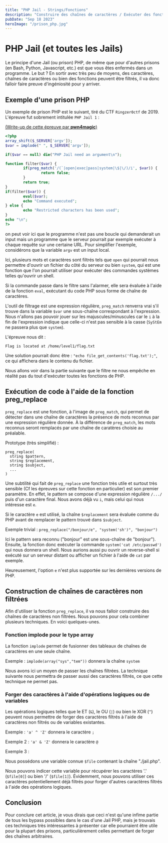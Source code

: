 ```yaml
---
title: "PHP Jail - Strings/Fonctions"
description: "Construire des chaînes de caractères / Exécuter des fonctions"
pubDate: "Sep 18 2023"
heroImage: "/prison_php.jpg"
---
```


# PHP Jail (et toutes les Jails)

Le principe d'une Jail (ou prison) PHP, de même que pour d'autres
prisons (en Bash, Python, Javascript, etc.) est que vous êtes enfermés
dans un programme. Le but ? En sortir avec très peu de moyens, des
caractères, chaînes de caractères ou bien des fonctions peuvent être
filtrés, il va donc falloir faire preuve d'ingéniosité pour y
arriver.

## Exemple d'une prison PHP

Un exemple de prison PHP est le suivant, tiré du CTF `Ringzer0ctf` de
2019. L'épreuve fut sobrement intitulée `PHP Jail 1` :

[(Write-up de cette épreuve par **pwn4magic**)](https://medium.com/@pwn4magic/ringzer0ctf-php-jail-1-1076a97ece98)

```php
<?php
array_shift($_SERVER['argv']);
$var = implode(" ", $_SERVER['argv']);

if($var == null) die("PHP Jail need an argument\n");

function filter($var) {
        if(preg_match('/(`|open|exec|pass|system|\$|\/)/i', $var)) {
                return false;
        }
        return true;
}
if(filter($var)) {
        eval($var);
        echo "Command executed";
} else {
        echo "Restricted characters has been used";
}
echo "\n";
?>
```

on peut voir ici que le programme n'est pas une boucle qui demanderait
un input mais un programme que le serveur pourrait par exemple exécuter
à chaque requête sur une certaine URL. Pour simplifier l'exemple,
considérons que la variable `argv` est un input local.

Ici, plusieurs mots et caractères sont filtrés tels que `open` qui
pourrait nous permettre d'ouvrir un fichier du côté du serveur ou bien
`system`, qui est une fonction que l'on pourrait utiliser pour exécuter des
commandes systèmes telles qu'ouvrir un shell.

Si la commande passe dans le filtre sans l'alarmer, elle sera évaluée à l'aide
de la fonction `eval`, exécutant du code PHP sous forme de chaîne de
caractères.

L'outil de filtrage est une expression régulière, `preg_match` renverra
vrai s'il trouve dans la variable `$var` une sous-chaîne correspondant à
l'expression. Nous n'allons pas pouvoir jouer sur les majuscules/minuscules
car le `i` à la fin de l'expression indique que celle-ci n'est pas sensible
à la casse (`SyStEm` ne passera plus que `system`).

L'épreuve nous dit :

```
Flag is located at /home/level1/flag.txt
```

Une solution pourrait donc être : `"echo file_get_contents('flag.txt');"`,
ce qui affichera dans le contenu du fichier.

Nous allons voir dans la partie suivante que le filtre ne nous empêche en
réalité pas du tout d'exécuter toutes les fonctions de PHP.

## Exécution de code à l'aide de la fonction preg_replace

`preg_replace` est une fonction, à l'image de `preg_match`, qui permet de
détecter dans une chaîne de caractères la présence de mots reconnus par
une expression régulière donnée. À la différence de `preg_match`, les
mots reconnus seront remplacés par une chaîne de caratères choisie au
préalable.

Prototype (très simplifié) :
```
preg_replace(
  string $pattern,
  string $replacement,
  string $subject,
  ...
)
```

Une subtilité qui fait de `preg_replace` une fonction très utile et
surtout très sensible (Cf les épreuves sur cette fonction en
particulier) est son premier paramètre. En effet, le pattern se
compose d'une expression régulière `/.../` puis d'un caractère final.
Nous avons déjà vu `i`, mais celui qui nous intéresse est `e`.

Si le caractère `e` est utilisé, la chaîne `$replacement` sera évaluée
comme du PHP avant de remplacer le pattern trouvé dans `$subject`.

Exemple trivial : `preg_replace("/bonjour/e", "system('sh')", "bonjour")`

Ici le pattern sera reconnu ("bonjour" est une sous-chaîne de "bonjour").
Ensuite, la fonction donc exécuter la commande
`system('cat /etc/passwd')` qui nous donnera un shell. Nous aurions
aussi pu ouvrir un reverse-shell si exécuté sur un serveur distant ou
afficher un fichier à l'aide de `cat` par exemple.

Heureusement, l'option `e` n'est plus supportée sur les dernières
versions de PHP.

## Construction de chaînes de caractères non filtrées

Afin d'utiliser la fonction `preg_replace`, il va nous falloir
construire des chaînes de caractères non filtrées. Nous pouvons
pour cela combiner plusieurs techniques. En voici quelques-unes.

### Fonction implode pour le type array

La fonction `implode` permet de fusionner des tableaux de chaînes
de caractères en une seule chaîne.

Exemple : `implode(array("sys","tem"))` donnera la chaîne `system`

Nous avons ici un moyen de passer les chaînes filtrées. La
technique suivante nous permettra de passer aussi des caractères
filtrés, ce que cette technique ne permet pas.

### Forger des caractères à l'aide d'opérations logiques ou de variables

Les opérations logiques telles que le ET (`&`), le OU (`|`) ou bien
le XOR (`^`) peuvent nous permettre de forger des caractères
filtrés à l'aide de caractères non filtrés ou de variables
existantes.

Exemple : `'a' ^ 'Z'` donnera le caractère `;`

Exemple 2 : `'a' & 'Z'` donnera le caractère `@`

Exemple 3 :

Nous possédons une variable connue `$file` contenant la chaîne
"./jail.php".

Nous pouvons indicer cette variable pour récupérer les caractères
'.' (`$file[0]`) ou bien '/' (`$file[1]`). Évidemment, nous
pouvons utiliser ces caractères potentiellement déjà filtrés
pour forger d'autres caractères filtrés à l'aide des opérations
logiques.

## Conclusion

Pour conclure cet article, je vous dirais que ceci n'est qu'une
infime partie de tous les bypass possibles dans le cas d'une
Jail PHP, mais je trouvais ces techniques très intéressantes à
présenter car elle pourraient être utile pour la plupart des prisons,
particulièrement celles permettant de forger des chaînes arbitraires.
